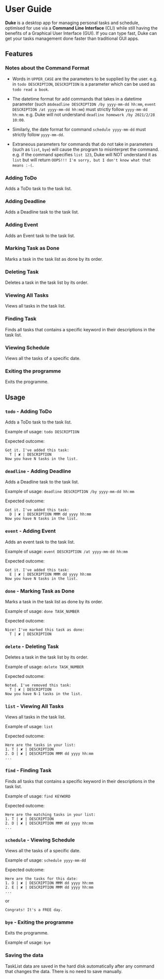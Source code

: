 # User Guide
**Duke** is a desktop app for managing personal tasks and schedule, 
optimised for use via a **Command Line Interface** (CLI) while still having the benefits of a Graphical User Interface (GUI). 
If you can type fast, Duke can get your tasks management done faster than traditional GUI apps.

## Features 

### Notes about the Command Format
* Words in `UPPER_CASE` are the parameters to be supplied by the user. 
e.g. in `todo DESCRIPTION`, `DESCRIPTION` is a parameter which can be used as `todo read a book`.


* The datetime format for add commands that takes in a datetime parameter (such as`deadline DESCRIPTION /by yyyy-mm-dd hh:mm`, `event DESCRIPTION /at yyyy-mm-dd hh:mm`) must strictly follow `yyyy-mm-dd hh:mm`. 
e.g. Duke will not understand `deadline homework /by 2021/2/28 10:00`.


* Similarly, the date format for command `schedule yyyy-mm-dd` must strictly follow `yyyy-mm-dd`. 


* Extraneous parameters for commands that do not take in parameters (such as `list`, `bye`) will cause the program to misinterpret the command.
e.g. if the command specifies `list 123`, Duke will NOT understand it as `list` but will return `OOPS!!! I'm sorry, but I don't know what that means :-(`.
  
### Adding ToDo
Adds a ToDo task to the task list.
### Adding Deadline
Adds a Deadline task to the task list.
### Adding Event
Adds an Event task to the task list.
### Marking Task as Done
Marks a task in the task list as done by its order.
### Deleting Task
Deletes a task in the task list by its order.
### Viewing All Tasks
Views all tasks in the task list.
### Finding Task
Finds all tasks that contains a specific keyword in their descriptions in the task list.
### Viewing Schedule
Views all the tasks of a specific date.
### Exiting the programme
Exits the programme.

## Usage
### `todo` - Adding ToDo
Adds a ToDo task to the task list.

Example of usage: `todo DESCRIPTION`

Expected outcome:

    Got it. I've added this task:
      T | ✘ | DESCRIPTION
    Now you have N tasks in the list.

### `deadline` - Adding Deadline
Adds a Deadline task to the task list.

Example of usage: `deadline DESCRIPTION /by yyyy-mm-dd hh:mm`

Expected outcome:

    Got it. I've added this task:
      D | ✘ | DESCRIPTION MMM dd yyyy hh:mm
    Now you have N tasks in the list.

### `event` - Adding Event
Adds an event task to the task list.

Example of usage: `event DESCRIPTION /at yyyy-mm-dd hh:mm`

Expected outcome:

    Got it. I've added this task:
      E | ✘ | DESCRIPTION MMM dd yyyy hh:mm
    Now you have N tasks in the list.

### `done` - Marking Task as Done
Marks a task in the task list as done by its order.

Example of usage: `done TASK_NUMBER`

Expected outcome:

    Nice! I've marked this task as done:
      T | ✘ | DESCRIPTION

### `delete` - Deleting Task
Deletes a task in the task list by its order.

Example of usage: `delete TASK_NUMBER`

Expected outcome:

    Noted. I've removed this task:
      T | ✘ | DESCRIPTION
    Now you have N-1 tasks in the list.

### `list` - Viewing All Tasks
Views all tasks in the task list.

Example of usage: `list`

Expected outcome:

    Here are the tasks in your list:
    1. T | ✘ | DESCRIPTION
    2. D | ✘ | DESCRIPTION MMM dd yyyy hh:mm
    ...

### `find` - Finding Task
Finds all tasks that contains a specific keyword in their descriptions in the task list.

Example of usage: `find KEYWORD`

Expected outcome:

    Here are the matching tasks in your list:
    1. T | ✘ | DESCRIPTION
    2. D | ✘ | DESCRIPTION MMM dd yyyy hh:mm
    ...

### `schedule` - Viewing Schedule
Views all the tasks of a specific date.

Example of usage: `schedule yyyy-mm-dd`

Expected outcome:

    Here are the tasks for this date: 
    1. D | ✘ | DESCRIPTION MMM dd yyyy hh:mm
    2. E | ✘ | DESCRIPTION MMM dd yyyy hh:mm
    ...
or

    Congrats! It's a FREE day.

### `bye` - Exiting the programme
Exits the programme.

Example of usage: `bye`

### Saving the data
TaskList data are saved in the hard disk automatically after any command that changes the data. There is no need to save manually.

